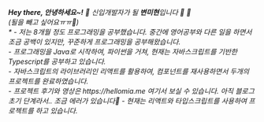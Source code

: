 <p>
 <em> <b>Hey there, 안녕하세요~!</b> 👋
  신입개발자가 될 <b>변미현</b>입니다 🌱 🌱 <br>
  (될을 빼고 싶어요ㅠㅠ🙏)
  <br>*
  - 저는 8개월 정도 프로그래밍을 공부했습니다. 중간에 영어공부와 다른 일을 하면서 조금 공백이 있지만, 꾸준하게 프로그래밍을 공부해왔습니다. </br>
 - 프로그래밍을 Java로 시작하여, 파이썬을 거쳐, 현재는 자바스크립트를 기반한 Typescript를 공부하고 있습니다. <br>
- 자바스크립트의 라이브러리인 리액트를 활용하여, 컴포넌트를 재사용하면서 두개의 프로젝트를 완료하였습니다.<br>
- 프로젝트 후기와 영상은 https://hellomia.me 여기서 보실 수 있습니다. 아직 블로그 초기 단계라서.. 조금 에러가 있습니다🙏
- 현재는 리액트와 타입스크립트를 사용하여 프로젝트를 하고 있습니다. <br>
 </em>
 </p>

